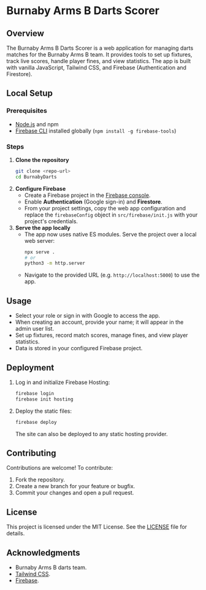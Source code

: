 # Burnaby Arms B Darts Scorer

## Overview
The Burnaby Arms B Darts Scorer is a web application for managing darts matches for the Burnaby Arms B team. It provides tools to set up fixtures, track live scores, handle player fines, and view statistics. The app is built with vanilla JavaScript, Tailwind CSS, and Firebase (Authentication and Firestore).

## Local Setup

### Prerequisites
- [Node.js](https://nodejs.org/) and npm
- [Firebase CLI](https://firebase.google.com/docs/cli#setup) installed globally (`npm install -g firebase-tools`)

### Steps
1. **Clone the repository**
   ```bash
   git clone <repo-url>
   cd BurnabyDarts
   ```
2. **Configure Firebase**
   - Create a Firebase project in the [Firebase console](https://console.firebase.google.com/).
   - Enable **Authentication** (Google sign-in) and **Firestore**.
   - From your project settings, copy the web app configuration and replace the `firebaseConfig` object in `src/firebase/init.js` with your project's credentials.
3. **Serve the app locally**
   - The app now uses native ES modules. Serve the project over a local web server:
     ```bash
     npx serve .
     # or
     python3 -m http.server
     ```
   - Navigate to the provided URL (e.g. `http://localhost:5000`) to use the app.

## Usage
- Select your role or sign in with Google to access the app.
- When creating an account, provide your name; it will appear in the admin user list.
- Set up fixtures, record match scores, manage fines, and view player statistics.
- Data is stored in your configured Firebase project.

## Deployment
1. Log in and initialize Firebase Hosting:
   ```bash
   firebase login
   firebase init hosting
   ```
2. Deploy the static files:
   ```bash
   firebase deploy
   ```
   The site can also be deployed to any static hosting provider.

## Contributing
Contributions are welcome! To contribute:
1. Fork the repository.
2. Create a new branch for your feature or bugfix.
3. Commit your changes and open a pull request.

## License
This project is licensed under the MIT License. See the [LICENSE](LICENSE) file for details.

## Acknowledgments
- Burnaby Arms B darts team.
- [Tailwind CSS](https://tailwindcss.com/).
- [Firebase](https://firebase.google.com/).
